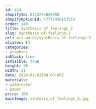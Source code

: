 ```yaml
---
id: 414
shopifyId: 8723274826058
shopifyOptionId: 47772456157514
order: 148
title: Synthesis of feelings 3
slug: synthesis-of-feelings-3
url: art-works/synthesis-of-feelings-3
aliases: []
categories:
- graphics
inStock: true
isVisible: true
height: 30
width: 21
date: 2020-01-01T00:00:00Z
materials:
- watercolor
- paper
price: 100
mainImage: sintesis_of_feelings_3.jpg
---
```

